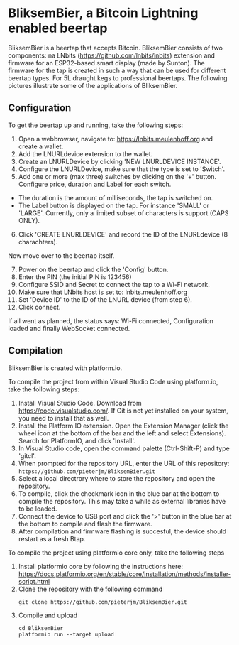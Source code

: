 
# BliksemBier, a Bitcoin Lightning enabled beertap

BliksemBier is a beertap that accepts Bitcoin. BliksemBier consists of two components: na LNbits (https://github.com/lnbits/lnbits) extension and firmware for an ESP32-based smart display (made by Sunton). The firmware for the tap is created in such a way that can be used for different beertap types. For 5L draught kegs to professional beertaps. The following pictures illustrate some of the applications of BliksemBier.





## Configuration 

To get the beertap up and running, take the following steps:

1. Open a webbrowser, navigate to: https://lnbits.meulenhoff.org and create a wallet.
2. Add the LNURLdevice extension to the wallet.
3. Create an LNURLDevice by clicking 'NEW LNURLDEVICE INSTANCE'. 
4. Configure the LNURLDevice, make sure that the type is set to 'Switch'.
5. Add one or more (max three) switches by clicking on the '+' button. Configure price, duration and Label for each switch. 
  * The duration is the amount of milliseconds, the tap is switched on.
  * The Label button is displayed on the tap. For instance 'SMALL' or 'LARGE'. Currently, only a limited subset of characters is support (CAPS ONLY).
6. Click 'CREATE LNURLDEVICE' and record the ID of the LNURLdevice (8 charachters).

Now move over to the beertap itself.

7. Power on the beertap and click the 'Config' button.
8. Enter the PIN (the initial PIN is 123456)
9. Configure SSID and Secret to connect the tap to a Wi-Fi network.
10. Make sure that LNbits host is set to: lnbits.meulenhoff.org
11. Set 'Device ID' to the ID of the LNURL device (from step 6). 
12. Click connect. 

If all went as planned, the status says: Wi-Fi connected, Configuration loaded and finally WebSocket connected. 
  
## Compilation

BliksemBier is created with platform.io. 

To compile the project from within Visual Studio Code using platform.io, take the following steps:

  1. Install Visual Studio Code. Download from https://code.visualstudio.com/. If Git is not yet installed on your system, you need to install that as well.
  2. Install the Platform IO extension. Open the Extension Manager (click the wheel icon at the bottom of the bar and the left and select Extensions). Search for PlatformIO, and click 'Install'.
  3. In Visual Studio code, open the command palette (Ctrl-Shift-P) and type 'gitcl'.
  4. When prompted for the repository URL, enter the URL of this repository: `https://github.com/pieterjm/BliksemBier.git`
  5. Select a local directrory where to store the repository and open the repository.
  6. To compile, click the checkmark icon in the blue bar at the bottom to compile the repository. This may take a while as external libraries have to be loaded.
  7. Connect the device to USB port and click the '>' button in the blue bar at the bottom to compile and flash the firmware.
  8. After compilation and firmware flashing is succesful, the device should restart as a fresh Btap.
  
To compile the project using platformio core only, take the following steps

  1. Install platformio core by following the instructions here: https://docs.platformio.org/en/stable/core/installation/methods/installer-script.html
  2. Clone the repository with the following command
     ```
     git clone https://github.com/pieterjm/BliksemBier.git
     ```
  3. Compile and upload
     ```
     cd BliksemBier
     platformio run --target upload
     ```

